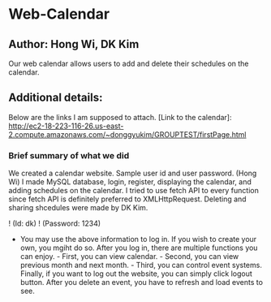 # Web-Calendar
## Author: Hong Wi, DK Kim

Our web calendar allows users to add and delete their schedules on the calendar.

## Additional details:

Below are the links I am supposed to attach.
[Link to the calendar]: http://ec2-18-223-116-26.us-east-2.compute.amazonaws.com/~donggyukim/GROUPTEST/firstPage.html
### Brief summary of what we did
We created a calendar website. Sample user id and user password.
(Hong Wi) I made MySQL database, login, register, displaying the calendar, and adding schedules on the calendar. 
I tried to use fetch API to every function since fetch API is definitely preferred to XMLHttpRequest.
Deleting and sharing shcedules were made by DK Kim. 

! (Id: dk)
! (Password: 1234)
- You may use the above information to log in. If you wish to create your own, you mgiht do so. After you log in, there are multiple functions you can enjoy. - First, you can view calendar. - Second, you can view previous month and next month. - Third, you can control event systems. Finally, if you want to log out the website, you can simply click logout button. After you delete an event, you have to refresh and load events to see.


